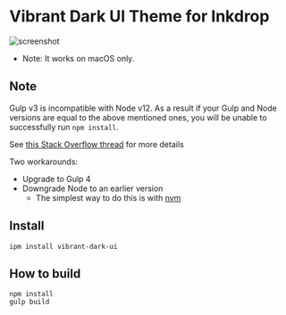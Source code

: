 # Vibrant Dark UI Theme for Inkdrop

![screenshot](https://github.com/inkdropapp/vibrant-dark-ui/blob/master/img/screenshot.png?raw=true)

 * Note: It works on macOS only.

## Note

Gulp v3 is incompatible with Node v12. As a result if your Gulp and Node versions are equal to the above mentioned ones, you will be unable to successfully run `npm install`.

See [this Stack Overflow thread](https://stackoverflow.com/a/55926692/2694800) for more details

Two workarounds:

+ Upgrade to Gulp 4
+ Downgrade Node to an earlier version
  + The simplest way to do this is with [nvm](https://github.com/nvm-sh/nvm)

## Install

```
ipm install vibrant-dark-ui
```

## How to build

```
npm install
gulp build
```

